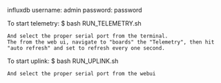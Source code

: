 influxdb
    username: admin
    password: password

To start telemetry:
	$ bash RUN_TELEMETRY.sh

	And select the proper serial port from the terminal.
	The from the web ui, navigate to "boards" the "Telemetry", then hit "auto refresh" and set to refresh every one second.

To start uplink:
	$ bash RUN_UPLINK.sh
	
	And select the proper serial port from the webui
